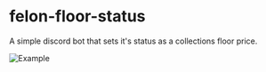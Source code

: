 # felon-floor-status

A simple discord bot that sets it's status as a collections floor price.

![Example](https://user-images.githubusercontent.com/92583371/159702190-e532985e-d19c-46a2-9e95-45c306326b57.PNG)
